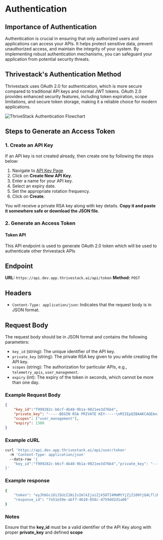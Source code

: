 # Authentication

## Importance of Authentication

Authentication is crucial in ensuring that only authorized users and applications can access your APIs. It helps protect sensitive data, prevent unauthorized access, and maintain the integrity of your system. By implementing robust authentication mechanisms, you can safeguard your application from potential security threats.

## Thrivestack's Authentication Method

Thrivestack uses OAuth 2.0 for authentication, which is more secure compared to traditional API keys and normal JWT tokens. OAuth 2.0 provides enhanced security features, including token expiration, scope limitations, and secure token storage, making it a reliable choice for modern applications.

![ThriveStack Authentication Flowchart](/img/docs/analyze/apis/api-auth-flowchart.png)

## Steps to Generate an Access Token

### 1. Create an API Key
If an API key is not created already, then create one by following the steps below:

1. Navigate to [API Key Page](https://dev.app.thrivestack.ai/build/api-keys)
2. Click on **Create New API Key**.
3. Enter a name for your API key.
4. Select an expiry date.
5. Set the appropriate rotation frequency.
6. Click on **Create**.

You will receive a private RSA key along with key details. **Copy it and paste it somewhere safe or download the JSON file**.

### 2. Generate an Access Token

#### Token API

This API endpoint is used to generate OAuth 2.0 token which will be used to authenticate other thrivestack APIs

## Endpoint

**URL:** `https://api.dev.app.thrivestack.ai/api/token`
**Method:** `POST`

## Headers

- `Content-Type: application/json`: Indicates that the request body is in JSON format.

## Request Body

The request body should be in JSON format and contains the following parameters:

- `key_id` (string): The unique identifier of the API key.
- `private_key` (string): The private RSA key given to you while creating the API key.
- `scopes` (string): The authorization for particular APIs, e.g., `telemetry_apis`, `user_management`.
- `expiry` (int): The expiry of the token in seconds, which cannot be more than one day.

### Example Request Body

```json
{
    "key_id":"f999282c-b6cf-4b48-9b1a-9021ee3d76b4",
    "private_key": "-----BEGIN RSA PRIVATE KEY-----\nMIIEpQIBAAKCAQEAni6CpVBjaDxHctYJFNypsQalOOWMRnVX8sebckq43c1RdTTB\nCiwdMFq6mRbjcAcgsyLlKlVEhzSWi7LYwupHH80tD0YwAWay5HPczqmriqMGSvQh\nzKViij24nU9hYbmUuOreEcT9kKNAwNTrQGpnc0ez39IXaAZGAAzKya/wx4ZJM7v/\n282+ORm/3rdw7Xq2L6adQ2IoFSS68GkWKzMkCpJ+E0s97pwMnL53E/gt9rRVqT1U\n2XUxNMmHcnGwyJVFc/ZUml/DjBCrswqsdw6fdEDiVYDoEo7b+o9rtoLLqsGa5OuMqK3\nq5MXrj+9esAByurSVNxRCsuu1xyWbb41Q+E0KwIDAQABAoIBAEjK4IZQ4x4ht0OK\naa13CoQTqc7wG8iE0Y9A+jDzX/V6OcU1HKygtmH9Lqeql8mDDjJBmdwefszJKBv\nEj9Ibqic0+KWixrp9uMYyoE0JWPsN8YgaLlzVlCFrMJ/uDGvpFgghUcqHwIDjpXu\npcAD901ertEOLoVJdccqG9wKokQ+t3dnLTDN0Do/p8IckejnmI0mUlJQsyZKvdxH\nM7CcmeqgdM9186iIk7dKR1DrFoOhVKYVYm3+CD29w25GCH6gegvEk1N09sIgEMr4\nP4dA23ac5iMv35BL965AMBuNQdaeG10VrJVQMYMZZix0QmniOvqDWs0NATsioOvq\nVk2cr2ECgYEAwjamGus+YVeLHoNxMYoVZlIQToh+fVCtGaOuXKRki4JUgpdfbhE6\n27LZf7p83dyxe/nFa/zLQKLKdOC1MYA4AxeDpzNg4esoEDKl42JrURuVYEm3MnyB\nPpn6TeQv8InlnFlyuQDYJhuucfXIMCfCsjpz9aPjL2STWgZtVbi6yfsCgYEA0IFR\n6ziib5STzLI90Vl+ed45j1RVPLdUCYLO4FY+Iv39QUjQmOpj6ejmvDFNjG5AM6Qy\nEldgO8MRRSR8xMeWfYxcARJY7rD8rqot6tyL2JRwdZF7vrxb1MhCYSKboo0tz5y5\nhG0mMgN4x0FYoS0YaiYvx5DGPIqET+4+lDfp15ECgYEAvhFRmoKjOAy/AAvPWZYz\nv0GM5+65K9cqsS75U30nUUkpf+y43jVKjvyH03MlBNQZdqVIyphKKmWnEZ9gdKNx\nLcVzeMzVdewd335Rzyjgsi32kJdUDLrAmg2DY3twV039QnhfyCLFZvYsUSci1c3z\nww1lsv7DNfyOIMqtcfkqBMUCgYEAlzGfWIVZ7LV9s4pwnzVZLEAD1zZdFMkPrFHp\nd+2x4yfwlH2bnbchuoWDg2XxCOsNrSTclkY75zoddNjvjLX6H5I/SRun13YJ1RJc\nd5lz4xpIrkhPxlDJ+nM5BzzURLxBQvIv6KJJdyzjUQHGpiGQObD1Jq6JwW7kYR2u\nzUX6ULECgYEAjNbvug/g/T5h+hLeilC2/kUGyKi28wCqYumfNYlNEr5TAfL17giL\n6+tv5i/te480E8xQdbqiF7TCxBvkFf8xRoKbYosWfeZb4MXOvv/IHD0/Vhjh7GXG\nSrn/RiUh83YrJQa+2InBEprt6UIpvkkEysMoGg45VeU8JylxlrxM3i8=\n-----END RSA PRIVATE KEY-----\n",
    "scopes": ["user_management"],
    "expiry": 1300
}
```

### Example cURL

```bash
curl 'https://api.dev.app.thrivestack.ai/api/user/token'
  -H 'Content-Type: application/json'
  --data-raw '{
    "key_id":"f999282c-b6cf-4b48-9b1a-9021ee3d76b4","private_key": "-----BEGIN RSA PRIVATE KEY-----\nMIIEpQIBAAKCAQEAni6CpVBjaDxHctYJFNypsQalOOWMRnVX8sebckq43c1RdTTB\nCiwdMFq6mRbjcAcgsyLlKlVEhzSWi7LYwupHH80tD0YwAWay5HPczqmriqMGSvQh\nzKViij24nU9hYbmUuOreEcT9kKNAwNTrQGpnc0ez39IXaAZGAAzKya/wx4ZJM7v/\n282+ORm/3rdw7Xq2L6adQ2IoFSS68GkWKzMkCpJ+E0s97pwMnL53E/gt9rRVqT1U\n2XUxNMmHcnGwyJVFc/ZUml/DjBCrswqsdw6fdEDiVYDoEo7b+o9rtoLLqsGa5OuMqK3\nq5MXrj+9esAByurSVNxRCsuu1xyWbb41Q+E0KwIDAQABAoIBAEjK4IZQ4x4ht0OK\naa13CoQTqc7wG8iE0Y9A+jDzX/V6OcU1HKygtmH9Lqeql8mDDjJBmdwefszJKBv\nEj9Ibqic0+KWixrp9uMYyoE0JWPsN8YgaLlzVlCFrMJ/uDGvpFgghUcqHwIDjpXu\npcAD901ertEOLoVJdccqG9wKokQ+t3dnLTDN0Do/p8IckejnmI0mUlJQsyZKvdxH\nM7CcmeqgdM9186iIk7dKR1DrFoOhVKYVYm3+CD29w25GCH6gegvEk1N09sIgEMr4\nP4dA23ac5iMv35BL965AMBuNQdaeG10VrJVQMYMZZix0QmniOvqDWs0NATsioOvq\nVk2cr2ECgYEAwjamGus+YVeLHoNxMYoVZlIQToh+fVCtGaOuXKRki4JUgpdfbhE6\n27LZf7p83dyxe/nFa/zLQKLKdOC1MYA4AxeDpzNg4esoEDKl42JrURuVYEm3MnyB\nPpn6TeQv8InlnFlyuQDYJhuucfXIMCfCsjpz9aPjL2STWgZtVbi6yfsCgYEA0IFR\n6ziib5STzLI90Vl+ed45j1RVPLdUCYLO4FY+Iv39QUjQmOpj6ejmvDFNjG5AM6Qy\nEldgO8MRRSR8xMeWfYxcARJY7rD8rqot6tyL2JRwdZF7vrxb1MhCYSKboo0tz5y5\nhG0mMgN4x0FYoS0YaiYvx5DGPIqET+4+lDfp15ECgYEAvhFRmoKjOAy/AAvPWZYz\nv0GM5+65K9cqsS75U30nUUkpf+y43jVKjvyH03MlBNQZdqVIyphKKmWnEZ9gdKNx\nLcVzeMzVdewd335Rzyjgsi32kJdUDLrAmg2DY3twV039QnhfyCLFZvYsUSci1c3z\nww1lsv7DNfyOIMqtcfkqBMUCgYEAlzGfWIVZ7LV9s4pwnzVZLEAD1zZdFMkPrFHp\nd+2x4yfwlH2bnbchuoWDg2XxCOsNrSTclkY75zoddNjvjLX6H5I/SRun13YJ1RJc\nd5lz4xpIrkhPxlDJ+nM5BzzURLxBQvIv6KJJdyzjUQHGpiGQObD1Jq6JwW7kYR2u\nzUX6ULECgYEAjNbvug/g/T5h+hLeilC2/kUGyKi28wCqYumfNYlNEr5TAfL17giL\n6+tv5i/te480E8xQdbqiF7TCxBvkFf8xRoKbYosWfeZb4MXOvv/IHD0/Vhjh7GXG\nSrn/RiUh83YrJQa+2InBEprt6UIpvkkEysMoGg45VeU8JylxlrxM3i8=\n-----END RSA PRIVATE KEY-----\n","scopes": ["user_management"],"expiry": 1300
}'
```

### Example response

```bash
{
    "token": "eyJhbGciOiJSUzI1NiIsImlkIjoiZjk5OTI4MmMtYjZjZi00YjQ4LTliMWEtOTAyMWVlM2Q3NmI0IiwidHlwIjoiSldUIn0.eyJhdWQiOiJ1c2VyX21hbmFnZW1lbnQiLCJleHAiOjE3MjUwMTQwOTcsImp0aSI6ImY5OTkyODJjLWI2Y2YtNGI0OC05YjFhLTkwMjFlZTNkNzZiNCIsImlhdCI6MTcyNDkzNjA5NywiaXNzIjoiVGhyaXZlU3RhY2sifQ.dCfke26t69Xd9mKbvVH9GPCueMxnSRrL5qJwUm02giXVO1Ne8jTBH5oSAo2nisE3h6ri8FpCEfTn7qTfkBYmXyCwRGUFBkqCwZAtYWrp8ugmAlp2exsuCzFLGF5UQiwHi5qcOzsDEUa7s7UODNl7nThNwArlqTwkJp-XEc9BXCjw2mX3_9Hc0H_ozbg8pWjXIcBqLjuXjVI-VIT3P46wd3_PVJve8Hm-rOuoMkwprihJCbYavihecNff_lE2f2KIzUruIJyLeXqohd1XkVxG3xSrviDqXEbsVBA-o3rHoLZqEHC2lSm99S1Ot7DsVR19Vo5INgV4cvdsmYMfdsyXDw",
    "response_id": "7e51e59e-abf7-4610-858c-d759dd2d1a06"
}
```

### Notes

Ensure that the **key_id** must be a valid identifier of the API Key along with proper **private_key** and defined **scope**

<!-- 

---

## Introduction

ThriveStack has a powerful API that enables you to capture, evaluate, create, update, and delete nearly all of your information in ThriveStack. You can use it to pull information into your app, update metadata programmatically, capture events from any language that can send HTTP requests, and more.

![ThriveStack Authentication Flowchart](/img/docs/analyze/apis/auth-flowchart.png)

The API is available for all users and instances. It contains two types of endpoints:

- Public POST endpoints used for capturing events, batching events, updating person or group information. These don't require authentication but use your project API key to handle the request.
- Private GET, POST, PATCH, DELETE endpoints used for creating, updating, or deleting nearly all other non-event data in ThriveStack. They give the same access as if you were logged into your ThriveStack instance but require authentication with your personal API key.

### 1 - Public POST endpoints

The Public API will handle the different types of events for you, but with the API, you need to send the right type of event (listed below) to get the functionality you want.

#### 1.1 – Requirement for Identify call

Updates user information, as per the following structure to identify() call.

```bash
curl -v -L --header "Content-Type: application/json" -d '{ 
    "api_key": "<ph_project_api_key>", 
    "timestamp": "2023-11-06 09:03:11.913767", 
    "traits": { 
      "$set": {}, 
    }, 
    "user_id": "1234", 
  }' https://app.thrivestack.ai/v1/identify
```

2.2 - Requirement for Group call
Updates user information, as per the following structure to group() call.
```bash
curl -v -L --header "Content-Type: application/json" -d '{ 
    "api_key": "<ph_project_api_key>", 
    "group_id": "1234", 
    "user_id": "1234", 
    "traits": { 
      "$set": {}, 
    } 
  }' https://app.thrivestack.ai/v1/group
```

2.3 - Requirement for Track call
Updates user information, as per the following structure to track() call.
```bash
curl -v -L --header "Content-Type: application/json" -d '{ 
    "event": "event name", 
    "api_key": "<ph_project_api_key>", 
    "user_id": "1234", 
    "properties": { 
        "$set": {}, 
    }, 
    "timestamp": "[optional timestamp in ISO 8601 format]" 
  }' https://app.thrivestack.ai/v1/track
```

2 - Private GET, POST, PATCH, DELETE endpoints
Private APIs enable full access to your account, like an email address and password. You can create multiple and each can be invalidated individually. This improves the security of your ThriveStack account.

2.1 - Requirements to obtain a private API key
As a SaaS Builder, It is required to perform the following steps:

Users go to workspace environment account settings.
By default, an API key is created for the public API and in the API Access section, Click CTA to create a private API key.
Enable data point to access workflow and instrumentation data.
Give your key a label – this is just for you, usually to describe the key's purpose.
At the top of the list, you should see your brand-new key.
2.2 – Requirements to Authenticate using the private API key
As a SaaS Builder, it is required to perform the following steps:

1. Use the Authorization header and token authentication, like so:
```bash
const headers = {Authorization: `Token ${THRIVESTACK_ENV_API_KEY}`}
```

2. Put the key in the request body, like so:
```bash
const body = {api_key: THRIVESTACK_ENV_API_KEY}
```

3. Put the key in the query string, like so:
```bash
const url = `https://app.thrivestack.ai/api/event/?api_key=${THRIVESTACK_ENV_API_KEY}`
``` -->
